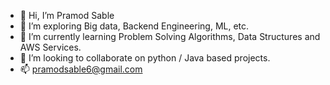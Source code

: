 - 👋 Hi, I’m Pramod Sable
- 👀 I’m exploring Big data, Backend Engineering, ML, etc.
- 🌱 I’m currently learning Problem Solving Algorithms, Data Structures and AWS Services.
- 💞️ I’m looking to collaborate on python / Java based projects.
- 📫 pramodsable6@gmail.com

<!---
pramodsable6/pramodsable6 is a ✨ special ✨ repository because its `README.md` (this file) appears on your GitHub profile.
You can click the Preview link to take a look at your changes.
--->
